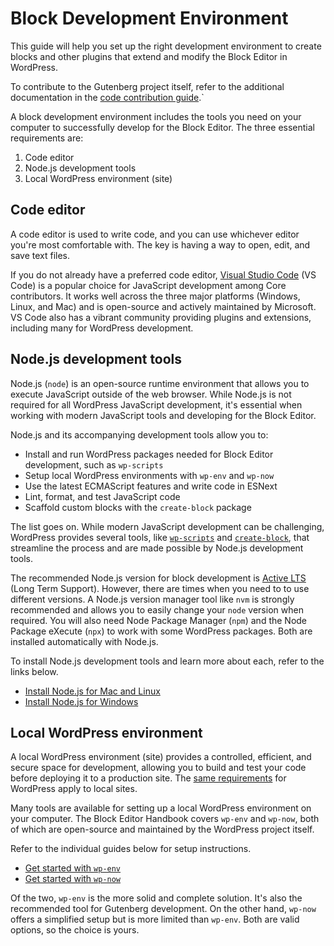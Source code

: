 # Block Development Environment

This guide will help you set up the right development environment to create blocks and other plugins that extend and modify the Block Editor in WordPress.

To contribute to the Gutenberg project itself, refer to the additional documentation in the [code contribution guide](/docs/contributors/code/getting-started-with-code-contribution.md).`

A block development environment includes the tools you need on your computer to successfully develop for the Block Editor. The three essential requirements are:

1.  Code editor
2.  Node.js development tools
3.  Local WordPress environment (site)

## Code editor

A code editor is used to write code, and you can use whichever editor you're most comfortable with. The key is having a way to open, edit, and save text files.

If you do not already have a preferred code editor, [Visual Studio Code](https://code.visualstudio.com/) (VS Code) is a popular choice for JavaScript development among Core contributors. It works well across the three major platforms (Windows, Linux, and Mac) and is open-source and actively maintained by Microsoft. VS Code also has a vibrant community providing plugins and extensions, including many for WordPress development.

## Node.js development tools

Node.js (`node`) is an open-source runtime environment that allows you to execute JavaScript outside of the web browser. While Node.js is not required for all WordPress JavaScript development, it's essential when working with modern JavaScript tools and developing for the Block Editor.

Node.js and its accompanying development tools allow you to:

-   Install and run WordPress packages needed for Block Editor development, such as `wp-scripts`
-   Setup local WordPress environments with `wp-env` and `wp-now`
-   Use the latest ECMAScript features and write code in ESNext
-   Lint, format, and test JavaScript code
-   Scaffold custom blocks with the `create-block` package

The list goes on. While modern JavaScript development can be challenging, WordPress provides several tools, like [`wp-scripts`](https://developer.wordpress.org/block-editor/reference-guides/packages/packages-scripts/) and [`create-block`](https://developer.wordpress.org/block-editor/reference-guides/packages/packages-create-block/), that streamline the process and are made possible by Node.js development tools.

The recommended Node.js version for block development is [Active LTS](https://nodejs.dev/en/about/releases/) (Long Term Support). However, there are times when you  need to to use different versions. A Node.js version manager tool like `nvm` is strongly recommended and allows you to easily change your `node` version when required. You will also need Node Package Manager (`npm`) and the Node Package eXecute (`npx`) to work with some WordPress packages. Both are installed automatically with Node.js.

To install Node.js development tools and learn more about each, refer to the links below.

-   [Install Node.js for Mac and Linux](/docs/getting-started/devenv/nodejs-development-tools.md#mac-and-linux-installations)
-   [Install Node.js for Windows](/docs/getting-started/devenv/nodejs-development-tools.md#windows-or-alternative-installs)

## Local WordPress environment

A local WordPress environment (site) provides a controlled, efficient, and secure space for development, allowing you to build and test your code before deploying it to a production site. The [same requirements](https://en-gb.wordpress.org/about/requirements/) for WordPress apply to local sites.

Many tools are available for setting up a local WordPress environment on your computer. The Block Editor Handbook covers `wp-env` and `wp-now`, both of which are open-source and maintained by the WordPress project itself. 

Refer to the individual guides below for setup instructions.

-   [Get started with `wp-env`](/docs/getting-started/devenv/get-started-with-wp-env.md)
-   [Get started with `wp-now`](/docs/getting-started/devenv/get-started-with-wp-now.md)

Of the two, `wp-env` is the more solid and complete solution. It's also the recommended tool for Gutenberg development. On the other hand, `wp-now` offers a simplified setup but is more limited than `wp-env`. Both are valid options, so the choice is yours.
